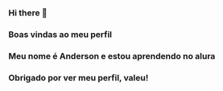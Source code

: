 ### Hi there 👋
### Boas vindas ao meu perfil
### Meu nome é Anderson e estou aprendendo no alura
### Obrigado por ver meu perfil, valeu!
<!--
**Falldelas2842/falldelas2842** is a ✨ _special_ ✨ repository because its `README.md` (this file) appears on your GitHub profile.

Here are some ideas to get you started:

- 🔭 I’m currently working on ...
- 🌱 I’m currently learning ...
- 👯 I’m looking to collaborate on ...
- 🤔 I’m looking for help with ...
- 💬 Ask me about ...
- 📫 How to reach me: ...
- 😄 Pronouns: ...
- ⚡ Fun fact: ...
-->
